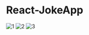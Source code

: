 # React-JokeApp
![1](https://user-images.githubusercontent.com/88361260/155300094-365373cf-e087-47f6-bae8-94d2f3f05d9a.png)
![2](https://user-images.githubusercontent.com/88361260/155300408-9678d8cf-38ff-4128-8408-9693ad882e4e.png)
![3](https://user-images.githubusercontent.com/88361260/155300457-d979690e-3791-4b7b-9846-fec945ece3b8.png)

